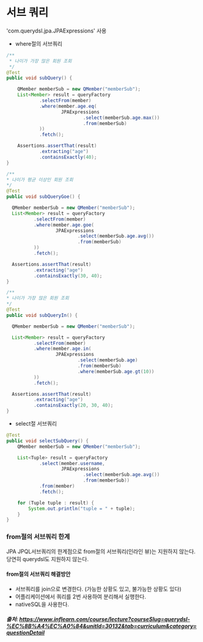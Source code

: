 # 서브 쿼리

'com.querydsl.jpa.JPAExpressions' 사용

- where절의 서브쿼리
```java
/**
 * 나이가 가장 많은 회원 조회
 */
@Test
public void subQuery() {

    QMember memberSub = new QMember("memberSub");
    List<Member> result = queryFactory
            .selectFrom(member)
            .where(member.age.eq(
                    JPAExpressions
                            .select(memberSub.age.max())
                            .from(memberSub)
            ))
            .fetch();

    Assertions.assertThat(result)
            .extracting("age")
            .containsExactly(40);
}

/**
* 나이가 평균 이상인 회원 조회
*/
@Test
public void subQueryGoe() {

  QMember memberSub = new QMember("memberSub");
  List<Member> result = queryFactory
          .selectFrom(member)
          .where(member.age.goe(
                  JPAExpressions
                          .select(memberSub.age.avg())
                          .from(memberSub)
          ))
          .fetch();

  Assertions.assertThat(result)
          .extracting("age")
          .containsExactly(30, 40);
}

/**
* 나이가 가장 많은 회원 조회
*/
@Test
public void subQueryIn() {

  QMember memberSub = new QMember("memberSub");

  List<Member> result = queryFactory
          .selectFrom(member)
          .where(member.age.in(
                  JPAExpressions
                          .select(memberSub.age)
                          .from(memberSub)
                          .where(memberSub.age.gt(10))
          ))
          .fetch();

  Assertions.assertThat(result)
          .extracting("age")
          .containsExactly(20, 30, 40);
}
```

- select절 서브쿼리


```java
@Test
public void selectSubQuery() {
    QMember memberSub = new QMember("memberSub");

    List<Tuple> result = queryFactory
            .select(member.username,
                    JPAExpressions
                            .select(memberSub.age.avg())
                            .from(memberSub))
            .from(member)
            .fetch();

    for (Tuple tuple : result) {
        System.out.println("tuple = " + tuple);
    }
}
```

### from절의 서브쿼리 한계
JPA JPQL서브쿼리의 한계점으로 from절의 서브쿼리(인라인 뷰)는 지원하지 않는다.
당연히 querydsl도 지원하지 않는다. 

#### from절의 서브쿼리 해결방안
- 서브쿼리를 join으로 변경한다. (가능한 상황도 있고, 불가능한 상황도 있다)
- 어플리케이션에서 쿼리를 2번 사용하여 분리해서 실행한다.
- nativeSQL을 사용한다.

##### 출처: https://www.inflearn.com/course/lecture?courseSlug=querydsl-%EC%8B%A4%EC%A0%84&unitId=30132&tab=curriculum&category=questionDetail
